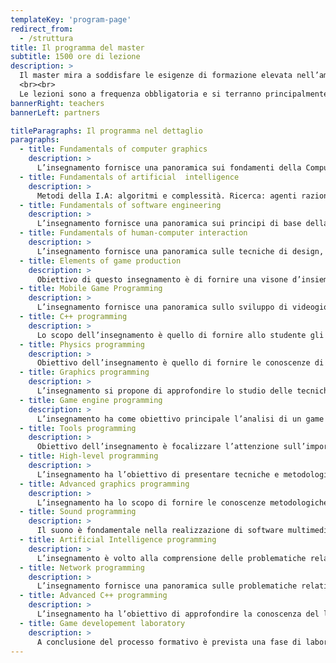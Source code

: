 ```yaml
---
templateKey: 'program-page'
redirect_from:
  - /struttura
title: Il programma del master
subtitle: 1500 ore di lezione
description: >
  Il master mira a soddisfare le esigenze di formazione elevata nell’ambito dello sviluppo di applicazioni videoludiche, si svolge in stretto contatto con le principali aziende videoludiche italiane e in particolare con l’Associazione Editori e Sviluppatori Videogiochi Italiani (AESVI). Le competenze acquisite durante il master sono immediatamente spendibili al termine del percorso formativo.
  <br><br>
  Le lezioni sono a frequenza obbligatoria e si terranno principalmente nei giorni di venerdi e sabato (per esigenze organizzative saranno eventualmente coinvolti anche altri giorni).
bannerRight: teachers
bannerLeft: partners

titleParagraphs: Il programma nel dettaglio
paragraphs:
  - title: Fundamentals of computer graphics
    description: >
      L’insegnamento fornisce una panoramica sui fondamenti della Computer Graphics interattiva, con particolare attenzione ai fondamenti matemetici e computazionali. Verrà sommariamente descritta una tipica pipeline di rasterizzazione OpenGL-like. </br>Verranno trattati i seguenti argomenti: Vettori, matrici e trasformazioni, quaternioni. Algoritmi e strutture dati spaziali. Paradigmi di rendering, modelli di illuminazione, pipeline di rasterizzazione.
  - title: Fundamentals of artificial  intelligence
    description: >
      Metodi della I.A: algoritmi e complessità. Ricerca: agenti razionali, path finding. Ricerca informata: euristiche, algoritmi genetici, tecniche anytime, algoritmi A* e SMA*. Adversary search: minimax, strategy computation. Pianificazione: block world, planning by search. </br>Probabilità di base. Decisioni in situazione di incertezza – tecniche bayesiane, algoritmo di Pareto. Reti neurali. Vaghezza e logica fuzzy.
  - title: Fundamentals of software engineering
    description: >
      L’insegnamento fornisce una panoramica sui principi di base della ingegneria del software.  In particolare, verranno presentate le fasi e le tecniche di sviluppo software; le tecniche di testing del software; i design pattern generali e specifici per videogiochi, anche su architettura mobile; la gestione dei repository software.
  - title: Fundamentals of human-computer interaction
    description: >
      L’insegnamento fornisce una panoramica sulle tecniche di design, realizzazione e valutazione di paradigmi di interazione, principalmente di tipo grafiche o visuali. Verranno analizzati i principi dell’interazione e dell’usabilità con enfasi nel constesto dei videogiochi. </br>Verranno inoltre introdotti paradigmi di interazione avanzati basati sul concetto di interfaccia pervasiva nella quale il calcolatore percepisce (tramite sensori visivi, magnetici etc…) i movimenti e l’intenzione dell’utente. </br>Saranno inoltre analizzate le interfacce immersive con particolare riferimento alle applicazioni di realtà virtuale e realtà aumentata.
  - title: Elements of game production
    description: >
      Obiettivo di questo insegnamento è di fornire una visone d’insieme sulla produzione di un videogioco. Prevede una breve panoramica dell’attuale scenario dei videogiochi, evidenziando le classificazioni e le meccaniche dei principali filoni. Significato del videogioco; design; interattività; regole e game design patterns; analisi di un documento di design. </br>Verranno inoltre introdotti i metodi e gli strumenti orientanti all’organizzazione dello sviluppo del videogioco.
  - title: Mobile Game Programming
    description: >
      L’insegnamento fornisce una panoramica sullo sviluppo di videogiochi per le principali piattaforme mobile, Google Android e Apple iOS, affrontando tutte le procedure coinvolte nella creazione e distribuzione di un’app fruibile su tali dispositivi, soffermandosi in particolar modo sullo sviluppo in Unity e la programmazione C#. </br>La fase finale del corso prevede la progettazione e lo sviluppo di un minigame.
  - title: C++ programming
    description: >
      Lo scopo dell’insegnamento è quello di fornire allo studente gli strumenti indispensabili per produrre codice C++ di qualità. Tematiche di design: polimorfismo statico (template) e dinamico (ereditarietà), generic programming, design patterns, policy-based design, parallelismo. </br>Caratteristiche specifiche del C++: I/O e Streaming, exception handling, C++ standard, C++ Idioms (RAII, The Rule of Three, DRY, YAGNI, SFINAE ).
  - title: Physics programming
    description: >
      Obiettivo dell’insegnamento è quello di fornire le conoscenze di base per comprendere ed affrontare le problematiche relative allo sviluppo di simulazioni fisiche all’interno dei videogames. L’insegnamento prevede un primo modulo nel quale verranno richiamati concetti base di matematica e fisica, cinematica e dinamica delle particelle e dei corpi rigidi. Segue la trattazione riguardo l’utilizzo di tali concetti all’interno del software, le architetture comunemente utilizzate e l’integrazione numerica  delle equazioni, con particolare attenzione ai sistemi molla-smorzatore.  </br>L’insegnamento si conclude con un terzo ed ultimo modulo inerente tematiche più avanzate, come la determinazione e la gestione delle collisioni, la dinamica dei veicoli ed i corpi deformabili, con esempi pratici riguardanti  soluzioni adottate correntemente in giochi tripla A.
  - title: Graphics programming
    description: >
      L’insegnamento si propone di approfondire lo studio delle tecniche di rendering real-time nelle architetture GPU di ultima generazione a shader programmabili. In particolare sarà introdotta la programmazione grafica attraverso l’utilizzo delle API DirectX 10/11 e del linguaggio HLSL; verrà inoltre illustrato come procedere al debug e al profiling di applicazioni DirectX attraverso l’utilizzo di PIX.  </br>Saranno esaminate tecniche ed effetti avanzati, quali gestione dell’ombreggiatura e applicazione di filtri real-time e post-processing.
  - title: Game engine programming
    description: >
      L’insegnamento ha come obiettivo principale l’analisi di un game engine, a partire dai principali aspetti architetturali fino alla discussione delle scelte tecniche e implementative.La prima parte del corso presenterà un panoramica generale della tematica, con particolare attenzione agli elementi comuni e ricorrenti nei principali engine utilizzati nell’industry. </br>Successivamente il focus si sposterà sullo studio dell’Unreal Engine 4, ambiente in forte crescita e sempre più al centro dell’industria AAA moderna.
  - title: Tools programming
    description: >
      Obiettivo dell’insegnamento è focalizzare l’attenzione sull’importanza dei tools nel ciclo di sviluppo di un videogioco. Partendo dalla conoscenza approfondita dell’ambiente di sviluppo utilizzato dai programmatori fino alla scelta e/o realizzazione dei molti tools indispensabili al lavoro di grafici, musicisti e designer. Nello specifico verranno sottolineate le scelte da compiere nella realizzazione di tools da usare all’interno del team di sviluppo, con enfasi sugli strumenti di condivisione del codice e controllo delle versioni.  </br>Sarà altresì eseguita una panoramica sui principali linguaggi di programmazione più indicati nella realizzazione di tools.
  - title: High-level programming
    description: >
      L’insegnamento ha l’obiettivo di presentare tecniche e metodologie di sviluppo avanzate all’interno di un game engine complesso, utilizzando come base alcuni casi d’uso in ambiente Unreal Engine 4. Partendo dal design di specifiche feature di gioco, si procederà all’individuazione e alla realizzazione di una soluzione, valutando aspetti fondamentali quali l’efficienza, l’usabilità e l’integrazione con l’ambiente di sviluppo.
  - title: Advanced graphics programming
    description: >
      L’insegnamento ha lo scopo di fornire le conoscenze metodologiche e gli algoritmi per lo sviluppo di videogiochi 3D con enfasi sull’animazione e rendering di oggetti complessi in tempo reale. Riguardo alla modellazione e animazione degli oggetti gli argomenti trattati saranno lo skeleton animation,  skinning, particle systems. </br>Rispetto al rendering avanzato i temi rigurarderanno il normal mapping, parallax mapping, screen space ambient occlusion, depth of field effects, high dinamic range rendering.
  - title: Sound programming
    description: >
      Il suono è fondamentale nella realizzazione di software multimediale. L’insegnamento intende fornire un set minimo di basi e di metodologie per l’integrazione di contenuti audio nei videogame. Dopo una breve introduzione alla psicoacustica, verranno presentate alcune tecniche, componenti, ed esempi di utilizzo del suono nei videogame. </br>Verranno trattati i seguenti argomenti: l’audio nel ciclo di produzione di un videogame, categorie di suoni, formati audio e compressione (wav, mp3, ogg); suoni in streaming, suoni in ram; categorie di SFX: one shot, loop; suoni 3D; formati per la musica: MIDI vs wav vs XM\MOD; SFX: animazione, codice, evento
  - title: Artificial Intelligence programming
    description: >
      L’insegnamento è volto alla comprensione delle problematiche relative alle intelligenze artificiali nei vari domini applicativi. Sul piano teorico saranno esposti alcuni approcci comunemente usati per la risoluzione di problemi osservando le principali differenze al variare di: domini spazio/tempo, spazi continui/discreti, realismo/finzione, training online/offline, complessità ed astrazioni per sensori/attuatori, debugging, tweaking, GPU-assisted AI, con un occhio di riguardo alle scelte effettuate nei giochi commerciali. </br>In laboratorio saranno risolti problemi giocattolo al fine di apprendere tecniche basilari di tool building, pathfinding, pattern matching, implementazione di agenti reattivi.
  - title: Network programming
    description: >
      L’insegnamento fornisce una panoramica sulle problematiche relative allo sviluppo di modalità di gioco Multiplayer. L’insegnamento affronterà in una prima fase le problematiche di basso livello: Socket, UDP, TCP, protocolli custom con servizi TCP on demand. Successivamente si affronteranno le problematiche di Match Making, front-end e back-end. Creazione di sessioni di gioco, reporting di statistiche, VOIP, gestione di AI e spettatori. Cenni sulle Tecnichal Requirement Certification (TRC) specifiche delle varie piattaforme di sviluppo. </br>Nel terzo, e più sostanzioso, modulo si affronteranno problemi “game-dependent” di gestione e dati di gioco, data integration, data estimation, latency avoiding, dead reckoning, bandwidth management, con esempi concreti nell’ambito di racing games. Eventualmente cenni sulle problematiche associate ai Massive Multiplayer Game.
  - title: Advanced C++ programming
    description: >
      L’insegnamento ha l’obiettivo di approfondire la conoscenza del linguaggio C++ affontando tematiche avanzate come: Optimization, Floaing Point Calculaton, Memory Management e Cache Coherence, Bit Hacks. Gli argomenti trattati saranno discussi con particolare attenzione al Game Development e a librerie e framework game-oriented.
  - title: Game developement laboratory
    description: >
      A conclusione del processo formativo è prevista una fase di laboratorio mirata alla realizzazione una porzione di un videogioco complesso. Particolare attenzione verrà posta nella suddivisione dei compiti del team, nella strutturazione del progetto, nella condivisione delle scelte e nello sfruttamento ottimale delle risorse a disposizione. </br>Grazie alle conoscenze e al software messi a disposizione dai corsi specifici si giungerà alla creazione di un prototipo di videogioco, simulando il più fedelmente possibile l’effettivo ambiente lavorativo di produzione.
---
```


